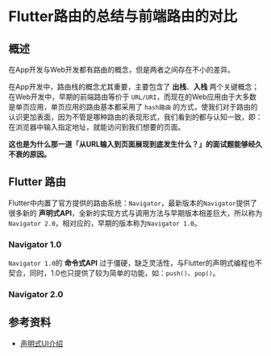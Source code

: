 # Flutter路由的总结与前端路由的对比

## 概述

在App开发与Web开发都有路由的概念，但是两者之间存在不小的差异。

在App开发中，路由栈的概念尤其重要，主要包含了 **出栈**、**入栈** 两个关键概念；在Web开发中，早期的前端路由等价于 `URL/URI`，而现在的Web应用由于大多数是单页应用，单页应用的路由基本都采用了 `hash路由` 的方式，使我们对于路由的认识更加表面，因为不管是哪种路由的表现形式，我们看到的都与认知一致，即：在浏览器中输入指定地址，就能访问到我们想要的页面。

**这也是为什么那一道「从URL输入到页面展现到底发生什么？」的面试题能够经久不衰的原因。**

## Flutter 路由

Flutter中内置了官方提供的路由系统：`Navigator`，最新版本的`Navigator`提供了很多新的 **声明式API**，全新的实现方式与调用方法与早期版本相差巨大，所以称为`Navigator 2.0`，相对应的，早期的版本称为`Navigator 1.0`。

### Navigator 1.0

`Navigator 1.0`的 **命令式API** 过于僵硬，缺乏灵活性，与Flutter的声明式编程也不契合，同时，1.0也只提供了较为简单的功能，如：`push()`、`pop()`。

### Navigator 2.0

## 参考资料

- [声明式UI介绍](https://flutter.cn/docs/get-started/flutter-for/declarative#why-a-declarative-ui)
